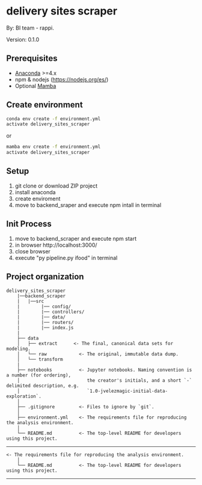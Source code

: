 # delivery sites scraper

By: BI team - rappi.

Version: 0.1.0


## Prerequisites

- [Anaconda](https://www.anaconda.com/download/) >=4.x
- npm & nodejs (https://nodejs.org/es/)
- Optional [Mamba](https://mamba.readthedocs.io/en/latest/)

## Create environment

```bash
conda env create -f environment.yml
activate delivery_sites_scraper
```

or

```bash
mamba env create -f environment.yml
activate delivery_sites_scraper
```

## Setup

1. git clone or download ZIP project
2. install anaconda
3. create enviroment
4. move to backend_sraper and execute npm intall in terminal

## Init Process

1. move to backend_scraper and execute npm start
2. in browser http://localhost:3000/
3. close browser
3. execute "py pipeline.py ifood" in terminal

## Project organization

    delivery_sites_scraper
        |──backend_scraper
        |   |──src
        |        |── config/
        |        |── controllers/
        |        |── data/
        |        |── routers/
        |        |── index.js
        |
        ├── data
        │   ├── extract      <- The final, canonical data sets for modeling.
        │   └── raw            <- The original, immutable data dump.
        │   └── transform
        |
        ├── notebooks          <- Jupyter notebooks. Naming convention is a number (for ordering),
        │                         the creator's initials, and a short `-` delimited description, e.g.
        │                         `1.0-jvelezmagic-initial-data-exploration`.
        │
        ├── .gitignore         <- Files to ignore by `git`.
        │
        ├── environment.yml    <- The requirements file for reproducing the analysis environment.
        │
        └── README.md          <- The top-level README for developers using this project.

---

    <- The requirements file for reproducing the analysis environment.
        │
        └── README.md          <- The top-level README for developers using this project.

---

